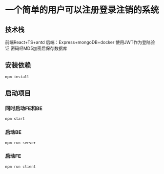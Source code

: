 # 一个简单的用户可以注册登录注销的系统

## 技术栈

前端React+TS+antd  后端：Express+mongoDB+docker 使用JWT作为登陆验证 密码经MD5加密后保存数据库

## 安装依赖

``` javascript
npm install
```

## 启动项目

### 同时启动FE和BE

``` javascript
npm start
```

### 启动BE

``` javascript
npm run server
```

### 启动FE

``` javascript
npm run client
```
